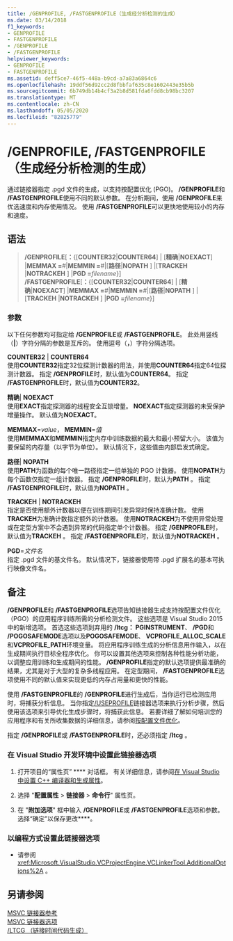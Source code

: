```yaml
---
title: /GENPROFILE, /FASTGENPROFILE（生成经分析检测的生成）
ms.date: 03/14/2018
f1_keywords:
- GENPROFILE
- FASTGENPROFILE
- /GENPROFILE
- /FASTGENPROFILE
helpviewer_keywords:
- GENPROFILE
- FASTGENPROFILE
ms.assetid: deff5ce7-46f5-448a-b9cd-a7a83a6864c6
ms.openlocfilehash: 19ddf56d92cc2d8fbbfaf635c8e1602443e35b5b
ms.sourcegitcommit: 6b749db14b4cf3a2b8d581fda6fdd8cb98bc3207
ms.translationtype: MT
ms.contentlocale: zh-CN
ms.lasthandoff: 05/05/2020
ms.locfileid: "82825779"
---
```

# <a name="genprofile-fastgenprofile-generate-profiling-instrumented-build"></a>/GENPROFILE, /FASTGENPROFILE（生成经分析检测的生成）

通过链接器指定 .pgd 文件的生成，以支持按配置优化 (PGO)。 **/GENPROFILE**和 **/FASTGENPROFILE**使用不同的默认参数。 在分析期间，使用 **/GENPROFILE**来优选速度和内存使用情况。 使用 **/FASTGENPROFILE**可以更快地使用较小的内存和速度。

## <a name="syntax"></a>语法

> **/GENPROFILE**[**：**{[**COUNTER32**|**COUNTER64**] | [**精确**|**NOEXACT**] |**MEMMAX =**_#_|**MEMMIN =**_#_|[**路径**|**NOPATH** ] |[**TRACKEH** |**NOTRACKEH** ] |**PGD =**_filename_}] \
> **/FASTGENPROFILE**[**：**{[**COUNTER32**|**COUNTER64**] | [**精确**|**NOEXACT**] |**MEMMAX =**_#_|**MEMMIN =**_#_|[**路径**|**NOPATH** ] |[**TRACKEH** |**NOTRACKEH** ] |**PGD =**_filename_}]

### <a name="arguments"></a>参数

以下任何参数均可指定给 **/GENPROFILE**或 **/FASTGENPROFILE**。 此处用竖线（**|**）字符分隔的参数是互斥的。 使用逗号（**，**）字符分隔选项。

**COUNTER32** &#124; **COUNTER64**<br/>
使用**COUNTER32**指定32位探测计数器的用法，并使用**COUNTER64**指定64位探测计数器。 指定 **/GENPROFILE**时，默认值为**COUNTER64**。 指定 **/FASTGENPROFILE**时，默认值为**COUNTER32**。

**精确**&#124; **NOEXACT**<br/>
使用**EXACT**指定探测器的线程安全互锁增量。 **NOEXACT**指定探测器的未受保护增量操作。 默认值为**NOEXACT**。

**MEMMAX**=*value*， **MEMMIN**=*值*<br/>
使用**MEMMAX**和**MEMMIN**指定内存中训练数据的最大和最小预留大小。 该值为要保留的内存量（以字节为单位）。 默认情况下，这些值由内部启发式确定。

**路径**&#124; **NOPATH** <br/>
使用**PATH**为函数的每个唯一路径指定一组单独的 PGO 计数器。 使用**NOPATH**为每个函数仅指定一组计数器。 指定 **/GENPROFILE**时，默认为**PATH** 。 指定 **/FASTGENPROFILE**时，默认值为**NOPATH** 。

**TRACKEH** &#124; **NOTRACKEH** <br/>
指定是否使用额外计数器以便在训练期间引发异常时保持准确计数。 使用**TRACKEH**为准确计数指定额外的计数器。 使用**NOTRACKEH**为不使用异常处理或在定型方案中不会遇到异常的代码指定单个计数器。  指定 **/GENPROFILE**时，默认值为**TRACKEH** 。 指定 **/FASTGENPROFILE**时，默认值为**NOTRACKEH** 。

**PGD**=*文件名*<br/>
指定 .pgd 文件的基文件名。 默认情况下，链接器使用带 .pgd 扩展名的基本可执行映像文件名。

## <a name="remarks"></a>备注

**/GENPROFILE**和 **/FASTGENPROFILE**选项告知链接器生成支持按配置文件优化（PGO）的应用程序训练所需的分析检测文件。 这些选项是 Visual Studio 2015 中的新增选项。 首选这些选项到弃用的 **/ltcg： PGINSTRUMENT**、 **/PGD**和 **/POGOSAFEMODE**选项以及**POGOSAFEMODE**、 **VCPROFILE_ALLOC_SCALE**和**VCPROFILE_PATH**环境变量。 将应用程序训练生成的分析信息用作输入，以在生成期间执行目标全程序优化。 你可以设置其他选项来控制各种性能分析功能，以调整应用训练和生成期间的性能。 **/GENPROFILE**指定的默认选项提供最准确的结果，尤其是对于大型的复杂多线程应用。 在定型期间， **/FASTGENPROFILE**选项使用不同的默认值来实现更低的内存占用量和更快的性能。

使用 **/FASTGENPROFILE**的 **/GENPROFILE**进行生成后，当你运行已检测应用时，将捕获分析信息。 当你指定[/USEPROFILE](useprofile.md)链接器选项来执行分析步骤，然后使用该选项来引导优化生成步骤时，将捕获此信息。 若要详细了解如何培训您的应用程序和有关所收集数据的详细信息，请参阅[按配置文件优化](../profile-guided-optimizations.md)。

指定 **/GENPROFILE**或 **/FASTGENPROFILE**时，还必须指定 **/ltcg** 。

### <a name="to-set-this-linker-option-in-the-visual-studio-development-environment"></a>在 Visual Studio 开发环境中设置此链接器选项

1. 打开项目的“属性页” **** 对话框。 有关详细信息，请参阅[在 Visual Studio 中设置 C++ 编译器和生成属性](../working-with-project-properties.md)。

1. 选择 "**配置属性** > **链接器** > **命令行**" 属性页。

1. 在 "**附加选项**" 框中输入 **/GENPROFILE**或 **/FASTGENPROFILE**选项和参数。 选择“确定”以保存更改****。

### <a name="to-set-this-linker-option-programmatically"></a>以编程方式设置此链接器选项

- 请参阅 <xref:Microsoft.VisualStudio.VCProjectEngine.VCLinkerTool.AdditionalOptions%2A> 。

## <a name="see-also"></a>另请参阅

[MSVC 链接器参考](linking.md)<br/>
[MSVC 链接器选项](linker-options.md)<br/>
[/LTCG （链接时间代码生成）](ltcg-link-time-code-generation.md)<br/>
